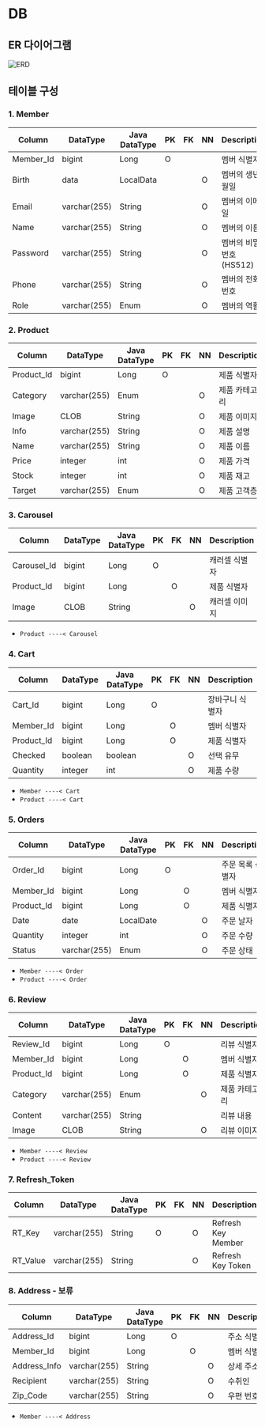 # DB

## ER 다이어그램

![ERD](https://user-images.githubusercontent.com/74192619/228433185-423b2fcd-8718-4932-a436-8f7efcb74365.png)

## 테이블 구성

### 1. Member

| Column    | DataType     | Java DataType | PK  | FK  | NN  | Description             |
| --------- | ------------ | ------------- | --- | --- | --- | ----------------------- |
| Member_Id | bigint       | Long          | O   |     |     | 멤버 식별자             |
| Birth     | data         | LocalData     |     |     | O   | 멤버의 생년 월일        |
| Email     | varchar(255) | String        |     |     | O   | 멤버의 이메일           |
| Name      | varchar(255) | String        |     |     | O   | 멤버의 이름             |
| Password  | varchar(255) | String        |     |     | O   | 멤버의 비밀번호 (HS512) |
| Phone     | varchar(255) | String        |     |     | O   | 멤버의 전화번호         |
| Role      | varchar(255) | Enum          |     |     | O   | 멤버의 역활             |

### 2. Product

| Column     | DataType     | Java DataType | PK  | FK  | NN  | Description   |
| ---------- | ------------ | ------------- | --- | --- | --- | ------------- |
| Product_Id | bigint       | Long          | O   |     |     | 제품 식별자   |
| Category   | varchar(255) | Enum          |     |     | O   | 제품 카테고리 |
| Image      | CLOB         | String        |     |     | O   | 제품 이미지   |
| Info       | varchar(255) | String        |     |     | O   | 제품 설명     |
| Name       | varchar(255) | String        |     |     | O   | 제품 이름     |
| Price      | integer      | int           |     |     | O   | 제품 가격     |
| Stock      | integer      | int           |     |     | O   | 제품 재고     |
| Target     | varchar(255) | Enum          |     |     | O   | 제품 고객층   |

### 3. Carousel

| Column      | DataType | Java DataType | PK  | FK  | NN  | Description   |
| ----------- | -------- | ------------- | --- | --- | --- | ------------- |
| Carousel_Id | bigint   | Long          | O   |     |     | 캐러셀 식별자 |
| Product_Id  | bigint   | Long          |     | O   |     | 제품 식별자   |
| Image       | CLOB     | String        |     |     | O   | 캐러셀 이미지 |

- `Product ----< Carousel`

### 4. Cart

| Column     | DataType | Java DataType | PK  | FK  | NN  | Description     |
| ---------- | -------- | ------------- | --- | --- | --- | --------------- |
| Cart_Id    | bigint   | Long          | O   |     |     | 장바구니 식별자 |
| Member_Id  | bigint   | Long          |     | O   |     | 멤버 식별자     |
| Product_Id | bigint   | Long          |     | O   |     | 제품 식별자     |
| Checked    | boolean  | boolean       |     |     | O   | 선택 유무       |
| Quantity   | integer  | int           |     |     | O   | 제품 수량       |

- `Member ----< Cart`
- `Product ----< Cart`

### 5. Orders

| Column     | DataType     | Java DataType | PK  | FK  | NN  | Description      |
| ---------- | ------------ | ------------- | --- | --- | --- | ---------------- |
| Order_Id   | bigint       | Long          | O   |     |     | 주문 목록 식별자 |
| Member_Id  | bigint       | Long          |     | O   |     | 멤버 식별자      |
| Product_Id | bigint       | Long          |     | O   |     | 제품 식별자      |
| Date       | date         | LocalDate     |     |     | O   | 주문 날자        |
| Quantity   | integer      | int           |     |     | O   | 주문 수량        |
| Status     | varchar(255) | Enum          |     |     | O   | 주문 상태        |

- `Member ----< Order`
- `Product ----< Order`

### 6. Review

| Column     | DataType     | Java DataType | PK  | FK  | NN  | Description   |
| ---------- | ------------ | ------------- | --- | --- | --- | ------------- |
| Review_Id  | bigint       | Long          | O   |     |     | 리뷰 식별자   |
| Member_Id  | bigint       | Long          |     | O   |     | 멤버 식별자   |
| Product_Id | bigint       | Long          |     | O   |     | 제품 식별자   |
| Category   | varchar(255) | Enum          |     |     | O   | 제품 카테고리 |
| Content    | varchar(255) | String        |     |     |     | 리뷰 내용     |
| Image      | CLOB         | String        |     |     | O   | 리뷰 이미지   |

- `Member ----< Review`
- `Product ----< Review`

### 7. Refresh_Token

| Column   | DataType     | Java DataType | PK  | FK  | NN  | Description        |
| -------- | ------------ | ------------- | --- | --- | --- | ------------------ |
| RT_Key   | varchar(255) | String        | O   |     | O   | Refresh Key Member |
| RT_Value | varchar(255) | String        |     |     | O   | Refresh Key Token  |

### 8. Address - 보류

| Column       | DataType     | Java DataType | PK  | FK  | NN  | Description |
| ------------ | ------------ | ------------- | --- | --- | --- | ----------- |
| Address_Id   | bigint       | Long          | O   |     |     | 주소 식별자 |
| Member_Id    | bigint       | Long          |     | O   |     | 멤버 식별자 |
| Address_Info | varchar(255) | String        |     |     | O   | 상세 주소   |
| Recipient    | varchar(255) | String        |     |     | O   | 수취인      |
| Zip_Code     | varchar(255) | String        |     |     | O   | 우편 번호   |

- `Member ----< Address`
